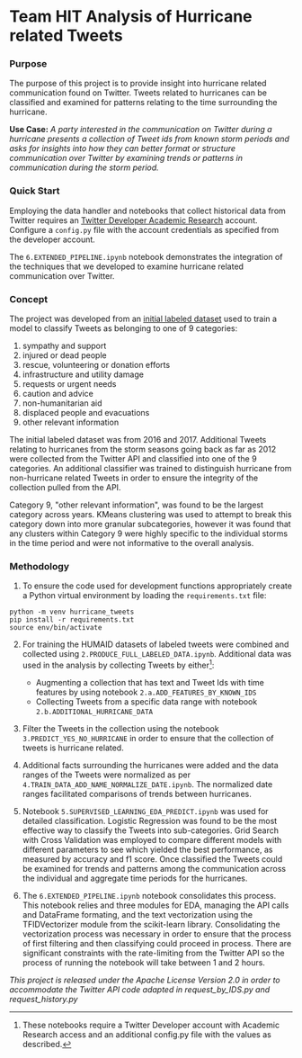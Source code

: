 # Team HIT Analysis of Hurricane related Tweets

### Purpose
The purpose of this project is to provide insight into hurricane related communication found on Twitter. Tweets related to hurricanes can be classified and examined for patterns relating to the time surrounding the hurricane. 

**Use Case:** *A party interested in the communication on Twitter during a hurricane presents a collection of Tweet ids from known storm periods and asks for insights into how they can better format or structure communication over Twitter by examining trends or patterns in communication during the storm period.* 

### Quick Start
Employing the data handler and notebooks that collect historical data from Twitter requires an [Twitter Developer Academic Research](https://developer.twitter.com/en/products/twitter-api/academic-research) account. Configure a `config.py` file with the account credentials as specified from the developer account.

The `6.EXTENDED_PIPELINE.ipynb` notebook demonstrates the integration of the techniques that we developed to examine hurricane related communication over Twitter. 

### Concept
The project was developed from an [initial labeled dataset](https://crisisnlp.qcri.org/humaid_dataset.html#) used to train a model to classify Tweets as belonging to one of 9 categories:

1. sympathy and support
2. injured or dead people
3. rescue, volunteering or donation efforts
4. infrastructure and utility damage
5. requests or urgent needs
6. caution and advice
7. non-humanitarian aid
8. displaced people and evacuations
9. other relevant information

The initial labeled dataset was from 2016 and 2017.  Additional Tweets relating to hurricanes from the storm seasons going back as far as 2012 were collected from the Twitter API and classified into one of the 9 categories. An additional classifier was trained to distinguish hurricane from non-hurricane related Tweets in order to ensure the integrity of the collection pulled from the API. 

Category 9, "other relevant information", was found to be the largest category across years.  KMeans clustering was used to attempt to break this category down into more granular subcategories, however it was found that any clusters within Category 9 were highly specific to the individual storms in the time period and were not informative to the overall analysis.  

### Methodology
1. To ensure the code used for development functions appropriately create a Python virtual environment by loading the `requirements.txt` file:

```shell
python -m venv hurricane_tweets
pip install -r requirements.txt
source env/bin/activate
```

2. For training the HUMAID datasets of labeled tweets were combined and collected using `2.PRODUCE_FULL_LABELED_DATA.ipynb`. Additional data was used in the analysis by collecting Tweets by either[^1]:
   - Augmenting a collection that has text and Tweet Ids with time features by using notebook `2.a.ADD_FEATURES_BY_KNOWN_IDS`
   - Collecting Tweets from a specific data range with notebook `2.b.ADDITIONAL_HURRICANE_DATA` 

3. Filter the Tweets in the collection using the notebook `3.PREDICT_YES_NO_HURRICANE` in order to ensure that the collection of tweets is hurricane related. 

4. Additional facts surrounding the hurricanes were added and the data ranges of the Tweets were normalized as per `4.TRAIN_DATA_ADD_NAME_NORMALIZE_DATE.ipynb`.  The normalized date ranges facilitated comparisons of trends between hurricanes.

5. Notebook `5.SUPERVISED_LEARNING_EDA_PREDICT.ipynb` was used for detailed classification.  Logistic Regression was found to be the most effective way to classify the Tweets into sub-categories.  Grid Search with Cross Validation was employed to compare different models with different parameters to see which yielded the best performance, as measured by accuracy and f1 score. Once classified the Tweets could be examined for trends and patterns among the communication across the individual and aggregate time periods for the hurricanes.

6. The `6.EXTENDED_PIPELINE.ipynb` notebook consolidates this process. This notebook relies and three modules for EDA, managing the API calls and DataFrame formating, and the text vectorization using the TFIDVectorizer module from the scikit-learn library. Consolidating the vectorization process was necessary in order to ensure that the process of first filtering and then classifying could proceed in process.  There are significant constraints with the rate-limiting from the Twitter API so the process of running the notebook will take between 1 and 2 hours.  

[^1]: These notebooks require a Twitter Developer account with Academic Research access and an additional config.py file with the values as described.



_This project is released under the Apache License Version 2.0 in order to accommodate the Twitter API code adapted in request_by_IDS.py and request_history.py_


